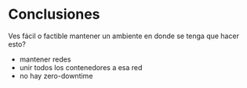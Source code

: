 # Conclusiones


Ves fácil o factible mantener un ambiente en donde se tenga que hacer esto?

- mantener redes
- unir todos los contenedores a esa red
- no hay zero-downtime
